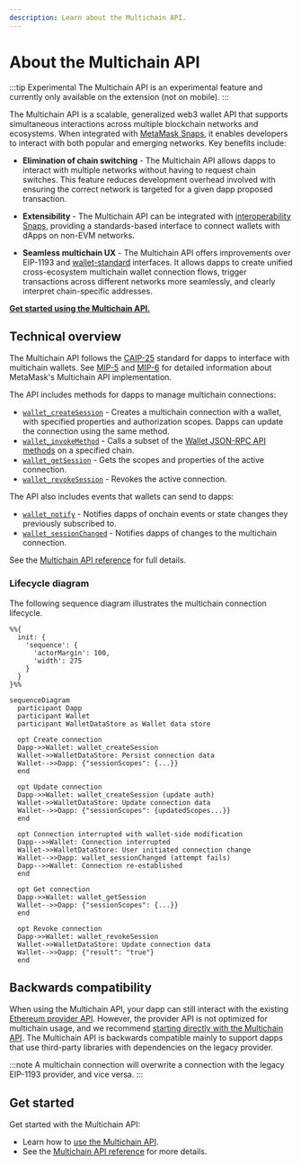 ```yaml
---
description: Learn about the Multichain API.
---
```


# About the Multichain API

:::tip Experimental
The Multichain API is an experimental feature and currently only available on the extension (not on mobile).
:::

The Multichain API is a scalable, generalized web3 wallet API that supports simultaneous
interactions across multiple blockchain networks and ecosystems.
When integrated with [MetaMask Snaps](/snaps), it enables developers to interact with both popular
and emerging networks.
Key benefits include:

- **Elimination of chain switching** - The Multichain API allows dapps to interact with multiple networks without having to request chain switches.
  This feature reduces development overhead involved with ensuring the correct network is targeted for a given dapp proposed transaction.

- **Extensibility** - The Multichain API can be integrated with
  [interoperability Snaps](https://snaps.metamask.io/explore/), providing a standards-based interface
  to connect wallets with dApps on non-EVM networks.

- **Seamless multichain UX** - The Multichain API offers improvements over EIP-1193 and [wallet-standard](https://github.com/wallet-standard/wallet-standard) interfaces.
  It allows dapps to create unified cross-ecosystem multichain wallet connection flows, trigger transactions across different networks more seamlessly, and clearly interpret chain-specific addresses.

[**Get started using the Multichain API.**](../how-to/manage-networks/use-multichain.md)

## Technical overview

The Multichain API follows the [CAIP-25](https://github.com/ChainAgnostic/CAIPs/blob/main/CAIPs/caip-25.md)
standard for dapps to interface with multichain wallets.
See [MIP-5](https://github.com/MetaMask/metamask-improvement-proposals/blob/main/MIPs/mip-5.md) and
[MIP-6](https://github.com/MetaMask/metamask-improvement-proposals/blob/main/MIPs/mip-6.md) for
detailed information about MetaMask's Multichain API implementation.

The API includes methods for dapps to manage multichain connections:

- [`wallet_createSession`](../reference/multichain-api.md#wallet_createsession) - Creates a multichain connection with a wallet, with specified properties and
authorization scopes.
Dapps can update the connection using the same method.
- [`wallet_invokeMethod`](../reference/multichain-api.md#wallet_invokemethod) - Calls a subset of the [Wallet JSON-RPC API methods](../reference/json-rpc-methods/index.md) on
a specified chain.
- [`wallet_getSession`](../reference/multichain-api.md#wallet_getsession) - Gets
the scopes and properties of the active connection.
- [`wallet_revokeSession`](../reference/multichain-api.md#wallet_revokesession) - Revokes the active connection.

The API also includes events that wallets can send to dapps:

- [`wallet_notify`](../reference/multichain-api.md#wallet_notify) - Notifies dapps of onchain events or state changes they previously subscribed to.
- [`wallet_sessionChanged`](../reference/multichain-api.md#wallet_sessionchanged) - Notifies dapps of changes to the multichain connection.

See the [Multichain API reference](../reference/multichain-api.md) for full details.

### Lifecycle diagram

The following sequence diagram illustrates the multichain connection lifecycle.

```mermaid
%%{
  init: {
    'sequence': {
      'actorMargin': 100,
      'width': 275
    }
  }
}%%

sequenceDiagram
  participant Dapp
  participant Wallet
  participant WalletDataStore as Wallet data store
  
  opt Create connection
  Dapp->>Wallet: wallet_createSession
  Wallet->>WalletDataStore: Persist connection data
  Wallet-->>Dapp: {"sessionScopes": {...}}
  end
  
  opt Update connection
  Dapp->>Wallet: wallet_createSession (update auth)
  Wallet->>WalletDataStore: Update connection data
  Wallet-->>Dapp: {"sessionScopes": {updatedScopes...}}
  end
  
  opt Connection interrupted with wallet-side modification
  Dapp-->>Wallet: Connection interrupted
  Wallet->>WalletDataStore: User initiated connection change
  Wallet-->>Dapp: wallet_sessionChanged (attempt fails)
  Dapp-->>Wallet: Connection re-established
  end
  
  opt Get connection
  Dapp->>Wallet: wallet_getSession
  Wallet-->>Dapp: {"sessionScopes": {...}}
  end

  opt Revoke connection
  Dapp->>Wallet: wallet_revokeSession
  Wallet->>WalletDataStore: Update connection data
  Wallet-->>Dapp: {"result": "true"}
  end
```

## Backwards compatibility

When using the Multichain API, your dapp can still interact with the existing
[Ethereum provider API](wallet-api.md#ethereum-provider-api).
However, the provider API is not optimized for multichain usage, and we recommend
[starting directly with the Multichain API](../how-to/manage-networks/use-multichain.md).
The Multichain API is backwards compatible mainly to support dapps that use third-party libraries
with dependencies on the legacy provider.

:::note
A multichain connection will overwrite a connection with the legacy EIP-1193 provider, and vice versa.
:::

## Get started

Get started with the Multichain API:

- Learn how to [use the Multichain API](../how-to/manage-networks/use-multichain.md).
- See the [Multichain API reference](../reference/multichain-api.md) for more details.
